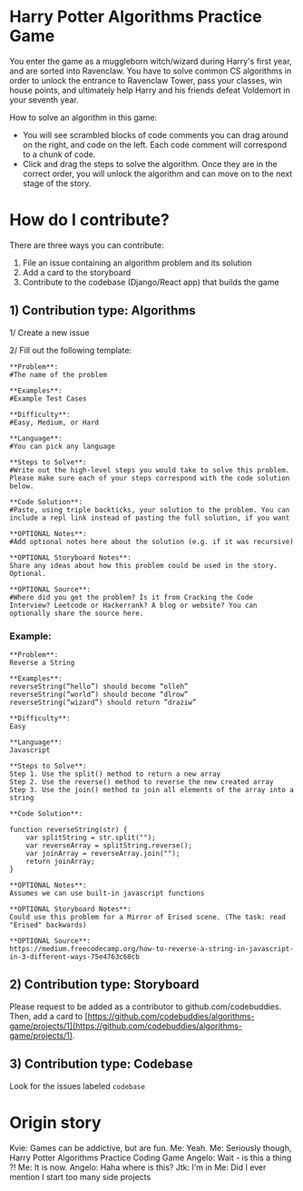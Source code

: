 # Harry Potter Algorithms Practice Game

You enter the game as a muggleborn witch/wizard during Harry's first year, and are sorted into Ravenclaw. You have to solve common CS algorithms in order to unlock the entrance to Ravenclaw Tower, pass your classes, win house points, and ultimately help Harry and his friends defeat Voldemort in your seventh year. 

How to solve an algorithm in this game:
- You will see scrambled blocks of code comments you can drag around on the right, and code on the left. Each code comment will correspond to a chunk of code.
- Click and drag the steps to solve the algorithm. Once they are in the correct order, you will unlock the algorithm and can move on to the next stage of the story.

# How do I contribute?
There are three ways you can contribute:
1) File an issue containing an algorithm problem and its solution
2) Add a card to the storyboard
3) Contribute to the codebase (Django/React app) that builds the game

## 1) Contribution type: Algorithms

1/ Create a new issue

2/ Fill out the following template:
```
**Problem**: 
#The name of the problem

**Examples**: 
#Example Test Cases

**Difficulty**: 
#Easy, Medium, or Hard

**Language**: 
#You can pick any language

**Steps to Solve**: 
#Write out the high-level steps you would take to solve this problem. Please make sure each of your steps correspond with the code solution below.

**Code Solution**: 
#Paste, using triple backticks, your solution to the problem. You can include a repl link instead of pasting the full solution, if you want

**OPTIONAL Notes**: 
#Add optional notes here about the solution (e.g. if it was recursive) 

**OPTIONAL Storyboard Notes**: 
Share any ideas about how this problem could be used in the story. Optional.

**OPTIONAL Source**: 
#Where did you get the problem? Is it from Cracking the Code Interview? Leetcode or Hackerrank? A blog or website? You can optionally share the source here. 
```

### Example:
```
**Problem**:
Reverse a String

**Examples**: 
reverseString(“hello”) should become “olleh”
reverseString(“world”) should become “dlrow”
reverseString(“wizard”) should return ”draziw”

**Difficulty**:
Easy

**Language**:
Javascript

**Steps to Solve**: 
Step 1. Use the split() method to return a new array
Step 2. Use the reverse() method to reverse the new created array
Step 3. Use the join() method to join all elements of the array into a string

**Code Solution**: 

function reverseString(str) {
    var splitString = str.split(""); 
    var reverseArray = splitString.reverse(); 
    var joinArray = reverseArray.join(""); 
    return joinArray;
}

**OPTIONAL Notes**: 
Assumes we can use built-in javascript functions

**OPTIONAL Storyboard Notes**: 
Could use this problem for a Mirror of Erised scene. (The task: read "Erised" backwards)

**OPTIONAL Source**: 
https://medium.freecodecamp.org/how-to-reverse-a-string-in-javascript-in-3-different-ways-75e4763c68cb
```

## 2) Contribution type: Storyboard

Please request to be added as a contributor to github.com/codebuddies. Then, add a card to [https://github.com/codebuddies/algorithms-game/projects/1](https://github.com/codebuddies/algorithms-game/projects/1).


## 3) Contribution type: Codebase

Look for the issues labeled `codebase`

# Origin story
Kvie: Games can be addictive, but are fun.
Me: Yeah. 
Me: Seriously though, Harry Potter Algorithms Practice Coding Game
Angelo: Wait - is this a thing ?!
Me: It is now.
Angelo: Haha where is this?
Jtk: I'm in
Me: Did I ever mention I start too many side projects

